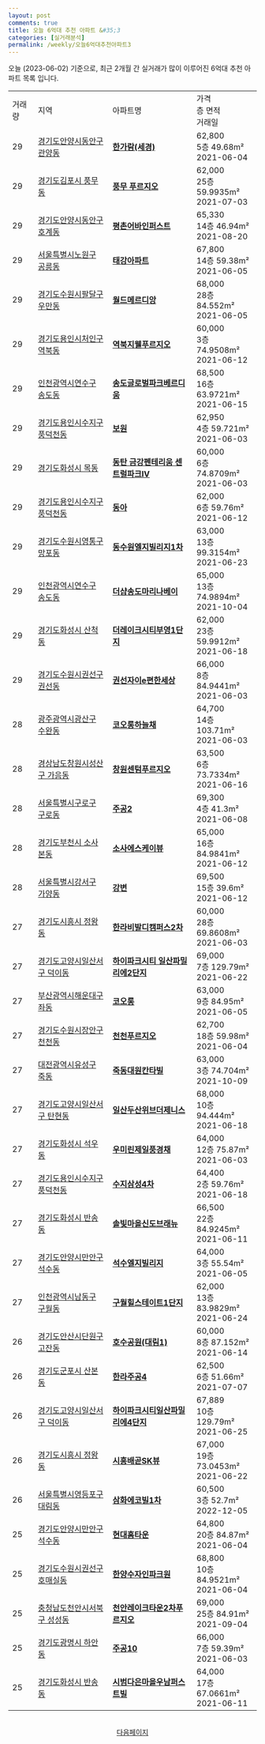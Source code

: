```yaml
---
layout: post
comments: true
title: 오늘 6억대 추천 아파트 &#35;3
categories: [실거래분석]
permalink: /weekly/오늘6억대추천아파트3
---
```


오늘 (2023-06-02) 기준으로, 최근 2개월 간 실거래가 많이 이루어진 6억대 추천 아파트 목록 입니다.

<table class="sortable">
  <tr>
    <td>거래량</td>
    <td>지역</td>
    <td>아파트명</td>
    <td>가격<br>층 면적<br>거래일</td>
  </tr>

  <tr class="item">
    <td>29</td>
    <td><a href="/apt/경기도안양시동안구관양동">경기도안양시동안구 관양동</a></td>
    <td style="font-weight: bold;"><a href="/apt/경기도안양시동안구관양동한가람(세경)">한가람(세경)</a></td>
    <td>62,800<br>5층  49.68m²<br>2021-06-04</td>
  </tr>

  <tr class="item">
    <td>29</td>
    <td><a href="/apt/경기도김포시풍무동">경기도김포시 풍무동</a></td>
    <td style="font-weight: bold;"><a href="/apt/경기도김포시풍무동풍무푸르지오">풍무 푸르지오</a></td>
    <td>62,000<br>25층  59.9935m²<br>2021-07-03</td>
  </tr>

  <tr class="item">
    <td>29</td>
    <td><a href="/apt/경기도안양시동안구호계동">경기도안양시동안구 호계동</a></td>
    <td style="font-weight: bold;"><a href="/apt/경기도안양시동안구호계동평촌어바인퍼스트">평촌어바인퍼스트</a></td>
    <td>65,330<br>14층  46.94m²<br>2021-08-20</td>
  </tr>

  <tr class="item">
    <td>29</td>
    <td><a href="/apt/서울특별시노원구공릉동">서울특별시노원구 공릉동</a></td>
    <td style="font-weight: bold;"><a href="/apt/서울특별시노원구공릉동태강아파트">태강아파트</a></td>
    <td>67,800<br>14층  59.38m²<br>2021-06-05</td>
  </tr>

  <tr class="item">
    <td>29</td>
    <td><a href="/apt/경기도수원시팔달구우만동">경기도수원시팔달구 우만동</a></td>
    <td style="font-weight: bold;"><a href="/apt/경기도수원시팔달구우만동월드메르디앙">월드메르디앙</a></td>
    <td>68,000<br>28층  84.552m²<br>2021-06-05</td>
  </tr>

  <tr class="item">
    <td>29</td>
    <td><a href="/apt/경기도용인시처인구역북동">경기도용인시처인구 역북동</a></td>
    <td style="font-weight: bold;"><a href="/apt/경기도용인시처인구역북동역북지웰푸르지오">역북지웰푸르지오</a></td>
    <td>60,000<br>3층  74.9508m²<br>2021-06-12</td>
  </tr>

  <tr class="item">
    <td>29</td>
    <td><a href="/apt/인천광역시연수구송도동">인천광역시연수구 송도동</a></td>
    <td style="font-weight: bold;"><a href="/apt/인천광역시연수구송도동송도글로벌파크베르디움">송도글로벌파크베르디움</a></td>
    <td>68,500<br>16층  63.9721m²<br>2021-06-15</td>
  </tr>

  <tr class="item">
    <td>29</td>
    <td><a href="/apt/경기도용인시수지구풍덕천동">경기도용인시수지구 풍덕천동</a></td>
    <td style="font-weight: bold;"><a href="/apt/경기도용인시수지구풍덕천동보원">보원</a></td>
    <td>62,950<br>4층  59.721m²<br>2021-06-03</td>
  </tr>

  <tr class="item">
    <td>29</td>
    <td><a href="/apt/경기도화성시목동">경기도화성시 목동</a></td>
    <td style="font-weight: bold;"><a href="/apt/경기도화성시목동동탄금강펜테리움센트럴파크Ⅳ">동탄 금강펜테리움 센트럴파크Ⅳ</a></td>
    <td>60,000<br>6층  74.8709m²<br>2021-06-03</td>
  </tr>

  <tr class="item">
    <td>29</td>
    <td><a href="/apt/경기도용인시수지구풍덕천동">경기도용인시수지구 풍덕천동</a></td>
    <td style="font-weight: bold;"><a href="/apt/경기도용인시수지구풍덕천동동아">동아</a></td>
    <td>62,000<br>6층  59.76m²<br>2021-06-12</td>
  </tr>

  <tr class="item">
    <td>29</td>
    <td><a href="/apt/경기도수원시영통구망포동">경기도수원시영통구 망포동</a></td>
    <td style="font-weight: bold;"><a href="/apt/경기도수원시영통구망포동동수원엘지빌리지1차">동수원엘지빌리지1차</a></td>
    <td>63,000<br>13층  99.3154m²<br>2021-06-23</td>
  </tr>

  <tr class="item">
    <td>29</td>
    <td><a href="/apt/인천광역시연수구송도동">인천광역시연수구 송도동</a></td>
    <td style="font-weight: bold;"><a href="/apt/인천광역시연수구송도동더샵송도마리나베이">더샵송도마리나베이</a></td>
    <td>65,000<br>13층  74.9894m²<br>2021-10-04</td>
  </tr>

  <tr class="item">
    <td>29</td>
    <td><a href="/apt/경기도화성시산척동">경기도화성시 산척동</a></td>
    <td style="font-weight: bold;"><a href="/apt/경기도화성시산척동더레이크시티부영1단지">더레이크시티부영1단지</a></td>
    <td>62,000<br>23층  59.9912m²<br>2021-06-18</td>
  </tr>

  <tr class="item">
    <td>29</td>
    <td><a href="/apt/경기도수원시권선구권선동">경기도수원시권선구 권선동</a></td>
    <td style="font-weight: bold;"><a href="/apt/경기도수원시권선구권선동권선자이e편한세상">권선자이e편한세상</a></td>
    <td>66,000<br>8층  84.9441m²<br>2021-06-03</td>
  </tr>

  <tr class="item">
    <td>28</td>
    <td><a href="/apt/광주광역시광산구수완동">광주광역시광산구 수완동</a></td>
    <td style="font-weight: bold;"><a href="/apt/광주광역시광산구수완동코오롱하늘채">코오롱하늘채</a></td>
    <td>64,700<br>14층  103.71m²<br>2021-06-03</td>
  </tr>

  <tr class="item">
    <td>28</td>
    <td><a href="/apt/경상남도창원시성산구가음동">경상남도창원시성산구 가음동</a></td>
    <td style="font-weight: bold;"><a href="/apt/경상남도창원시성산구가음동창원센텀푸르지오">창원센텀푸르지오</a></td>
    <td>63,500<br>6층  73.7334m²<br>2021-06-16</td>
  </tr>

  <tr class="item">
    <td>28</td>
    <td><a href="/apt/서울특별시구로구구로동">서울특별시구로구 구로동</a></td>
    <td style="font-weight: bold;"><a href="/apt/서울특별시구로구구로동주공2">주공2</a></td>
    <td>69,300<br>4층  41.3m²<br>2021-06-08</td>
  </tr>

  <tr class="item">
    <td>28</td>
    <td><a href="/apt/경기도부천시소사본동">경기도부천시 소사본동</a></td>
    <td style="font-weight: bold;"><a href="/apt/경기도부천시소사본동소사에스케이뷰">소사에스케이뷰</a></td>
    <td>65,000<br>16층  84.9841m²<br>2021-06-12</td>
  </tr>

  <tr class="item">
    <td>28</td>
    <td><a href="/apt/서울특별시강서구가양동">서울특별시강서구 가양동</a></td>
    <td style="font-weight: bold;"><a href="/apt/서울특별시강서구가양동강변">강변</a></td>
    <td>69,500<br>15층  39.6m²<br>2021-06-12</td>
  </tr>

  <tr class="item">
    <td>27</td>
    <td><a href="/apt/경기도시흥시정왕동">경기도시흥시 정왕동</a></td>
    <td style="font-weight: bold;"><a href="/apt/경기도시흥시정왕동한라비발디캠퍼스2차">한라비발디캠퍼스2차</a></td>
    <td>60,000<br>28층  69.8608m²<br>2021-06-03</td>
  </tr>

  <tr class="item">
    <td>27</td>
    <td><a href="/apt/경기도고양시일산서구덕이동">경기도고양시일산서구 덕이동</a></td>
    <td style="font-weight: bold;"><a href="/apt/경기도고양시일산서구덕이동하이파크시티일산파밀리에2단지">하이파크시티 일산파밀리에2단지</a></td>
    <td>69,000<br>7층  129.79m²<br>2021-06-22</td>
  </tr>

  <tr class="item">
    <td>27</td>
    <td><a href="/apt/부산광역시해운대구좌동">부산광역시해운대구 좌동</a></td>
    <td style="font-weight: bold;"><a href="/apt/부산광역시해운대구좌동코오롱">코오롱</a></td>
    <td>63,000<br>9층  84.95m²<br>2021-06-05</td>
  </tr>

  <tr class="item">
    <td>27</td>
    <td><a href="/apt/경기도수원시장안구천천동">경기도수원시장안구 천천동</a></td>
    <td style="font-weight: bold;"><a href="/apt/경기도수원시장안구천천동천천푸르지오">천천푸르지오</a></td>
    <td>62,700<br>18층  59.98m²<br>2021-06-04</td>
  </tr>

  <tr class="item">
    <td>27</td>
    <td><a href="/apt/대전광역시유성구죽동">대전광역시유성구 죽동</a></td>
    <td style="font-weight: bold;"><a href="/apt/대전광역시유성구죽동죽동대원칸타빌">죽동대원칸타빌</a></td>
    <td>63,000<br>3층  74.704m²<br>2021-10-09</td>
  </tr>

  <tr class="item">
    <td>27</td>
    <td><a href="/apt/경기도고양시일산서구탄현동">경기도고양시일산서구 탄현동</a></td>
    <td style="font-weight: bold;"><a href="/apt/경기도고양시일산서구탄현동일산두산위브더제니스">일산두산위브더제니스</a></td>
    <td>68,000<br>10층  94.444m²<br>2021-06-18</td>
  </tr>

  <tr class="item">
    <td>27</td>
    <td><a href="/apt/경기도화성시석우동">경기도화성시 석우동</a></td>
    <td style="font-weight: bold;"><a href="/apt/경기도화성시석우동우미린제일풍경채">우미린제일풍경채</a></td>
    <td>64,000<br>12층  75.87m²<br>2021-06-03</td>
  </tr>

  <tr class="item">
    <td>27</td>
    <td><a href="/apt/경기도용인시수지구풍덕천동">경기도용인시수지구 풍덕천동</a></td>
    <td style="font-weight: bold;"><a href="/apt/경기도용인시수지구풍덕천동수지삼성4차">수지삼성4차</a></td>
    <td>64,400<br>2층  59.76m²<br>2021-06-18</td>
  </tr>

  <tr class="item">
    <td>27</td>
    <td><a href="/apt/경기도화성시반송동">경기도화성시 반송동</a></td>
    <td style="font-weight: bold;"><a href="/apt/경기도화성시반송동솔빛마을신도브래뉴">솔빛마을신도브래뉴</a></td>
    <td>66,500<br>22층  84.9245m²<br>2021-06-11</td>
  </tr>

  <tr class="item">
    <td>27</td>
    <td><a href="/apt/경기도안양시만안구석수동">경기도안양시만안구 석수동</a></td>
    <td style="font-weight: bold;"><a href="/apt/경기도안양시만안구석수동석수엘지빌리지">석수엘지빌리지</a></td>
    <td>64,000<br>3층  55.54m²<br>2021-06-05</td>
  </tr>

  <tr class="item">
    <td>27</td>
    <td><a href="/apt/인천광역시남동구구월동">인천광역시남동구 구월동</a></td>
    <td style="font-weight: bold;"><a href="/apt/인천광역시남동구구월동구월힐스테이트1단지">구월힐스테이트1단지</a></td>
    <td>62,000<br>13층  83.9829m²<br>2021-06-24</td>
  </tr>

  <tr class="item">
    <td>26</td>
    <td><a href="/apt/경기도안산시단원구고잔동">경기도안산시단원구 고잔동</a></td>
    <td style="font-weight: bold;"><a href="/apt/경기도안산시단원구고잔동호수공원(대림1)">호수공원(대림1)</a></td>
    <td>60,000<br>8층  87.152m²<br>2021-06-14</td>
  </tr>

  <tr class="item">
    <td>26</td>
    <td><a href="/apt/경기도군포시산본동">경기도군포시 산본동</a></td>
    <td style="font-weight: bold;"><a href="/apt/경기도군포시산본동한라주공4">한라주공4</a></td>
    <td>62,500<br>6층  51.66m²<br>2021-07-07</td>
  </tr>

  <tr class="item">
    <td>26</td>
    <td><a href="/apt/경기도고양시일산서구덕이동">경기도고양시일산서구 덕이동</a></td>
    <td style="font-weight: bold;"><a href="/apt/경기도고양시일산서구덕이동하이파크시티일산파밀리에4단지">하이파크시티일산파밀리에4단지</a></td>
    <td>67,889<br>10층  129.79m²<br>2021-06-25</td>
  </tr>

  <tr class="item">
    <td>26</td>
    <td><a href="/apt/경기도시흥시정왕동">경기도시흥시 정왕동</a></td>
    <td style="font-weight: bold;"><a href="/apt/경기도시흥시정왕동시흥배곧SK뷰">시흥배곧SK뷰</a></td>
    <td>67,000<br>19층  73.0453m²<br>2021-06-22</td>
  </tr>

  <tr class="item">
    <td>26</td>
    <td><a href="/apt/서울특별시영등포구대림동">서울특별시영등포구 대림동</a></td>
    <td style="font-weight: bold;"><a href="/apt/서울특별시영등포구대림동삼화에코빌1차">삼화에코빌1차</a></td>
    <td>60,500<br>3층  52.7m²<br>2022-12-05</td>
  </tr>

  <tr class="item">
    <td>25</td>
    <td><a href="/apt/경기도안양시만안구석수동">경기도안양시만안구 석수동</a></td>
    <td style="font-weight: bold;"><a href="/apt/경기도안양시만안구석수동현대홈타운">현대홈타운</a></td>
    <td>64,800<br>20층  84.87m²<br>2021-06-04</td>
  </tr>

  <tr class="item">
    <td>25</td>
    <td><a href="/apt/경기도수원시권선구호매실동">경기도수원시권선구 호매실동</a></td>
    <td style="font-weight: bold;"><a href="/apt/경기도수원시권선구호매실동한양수자인파크원">한양수자인파크원</a></td>
    <td>68,800<br>10층  84.9521m²<br>2021-06-04</td>
  </tr>

  <tr class="item">
    <td>25</td>
    <td><a href="/apt/충청남도천안시서북구성성동">충청남도천안시서북구 성성동</a></td>
    <td style="font-weight: bold;"><a href="/apt/충청남도천안시서북구성성동천안레이크타운2차푸르지오">천안레이크타운2차푸르지오</a></td>
    <td>69,000<br>25층  84.91m²<br>2021-09-04</td>
  </tr>

  <tr class="item">
    <td>25</td>
    <td><a href="/apt/경기도광명시하안동">경기도광명시 하안동</a></td>
    <td style="font-weight: bold;"><a href="/apt/경기도광명시하안동주공10">주공10</a></td>
    <td>66,000<br>7층  59.39m²<br>2021-06-03</td>
  </tr>

  <tr class="item">
    <td>25</td>
    <td><a href="/apt/경기도화성시반송동">경기도화성시 반송동</a></td>
    <td style="font-weight: bold;"><a href="/apt/경기도화성시반송동시범다은마을우남퍼스트빌">시범다은마을우남퍼스트빌</a></td>
    <td>64,000<br>17층  67.0661m²<br>2021-06-11</td>
  </tr>

  <tr>
      <script async src="https://pagead2.googlesyndication.com/pagead/js/adsbygoogle.js?client=ca-pub-3485438051770037"
          crossorigin="anonymous"></script>
      <ins class="adsbygoogle"
          style="display:block"
          data-ad-format="fluid"
          data-ad-layout-key="-fb+5w+4e-db+86"
          data-ad-client="ca-pub-3485438051770037"
          data-ad-slot="1827090281"></ins>
      <script>
          (adsbygoogle = window.adsbygoogle || []).push({});
      </script>
  </tr>
    
</table>

<br>
<center><a href="/weekly/오늘6억대추천아파트">다음페이지</a></center>
<br><br>
